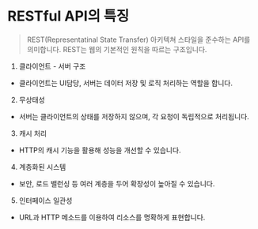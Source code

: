 # RESTful API의 특징

> REST(Representatinal State Transfer) 아키텍쳐 스타일을 준수하는 API를 의미합니다. REST는 웹의 기본적인 원칙을 따르는 구조입니다.

1. 클라이언트 - 서버 구조

- 클라이언트는 UI담당, 서버는 데이터 저장 및 로직 처리하는 역할을 합니다.

2. 무상태성

- 서버는 클라이언트의 상태를 저장하지 않으며, 각 요청이 독립적으로 처리됩니다.

3. 캐시 처리

- HTTP의 캐시 기능을 활용해 성능을 개선할 수 있습니다.

4. 계층화된 시스템

- 보안, 로드 밸런싱 등 여러 계층을 두어 확장성이 높아질 수 있습니다.

5. 인터페이스 일관성

- URL과 HTTP 메소드를 이용하여 리소스를 명확하게 표현합니다.
